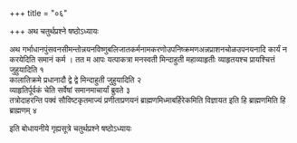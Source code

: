 +++
title = "०६"

+++
अथ चतुर्थप्रश्ने षष्ठोऽध्यायः

अथ गर्भाधानपुंसवनसीमन्तोन्नयनविष्णुबलिजातकर्मनामकरणोउपनिष्क्रमणअन्नप्राशनचोळउपनयनादि
कार्यं न करयेदिति समानं कर्म । तत म आपः यत्पाकत्रा मनस्वती मिन्दाहुती
महाव्याहृतीः व्याहृतयश्च प्रायश्चित्तं जुहुयादिति १   
कालातिक्रमे
प्रधानादौ द्वे द्वे मिन्दाहुती जुहुयादिति २   
व्याहृतिर्पूर्वकं चेति
सर्वेषां समानमाचार्यां ब्रुवते ३   
तत्रोदाहरन्ति पक्वं सौविष्टकृतमाज्यं
प्रणीताप्रणयनं ब्राह्मणमिध्माबर्हिरेकमिति विज्ञायत इति हि
ब्राह्मणमिति हि ब्राह्मणम् ४   

इति बोधायनीये गृह्यसूत्रे
चतुर्थप्रश्ने षष्ठोऽध्यायः
